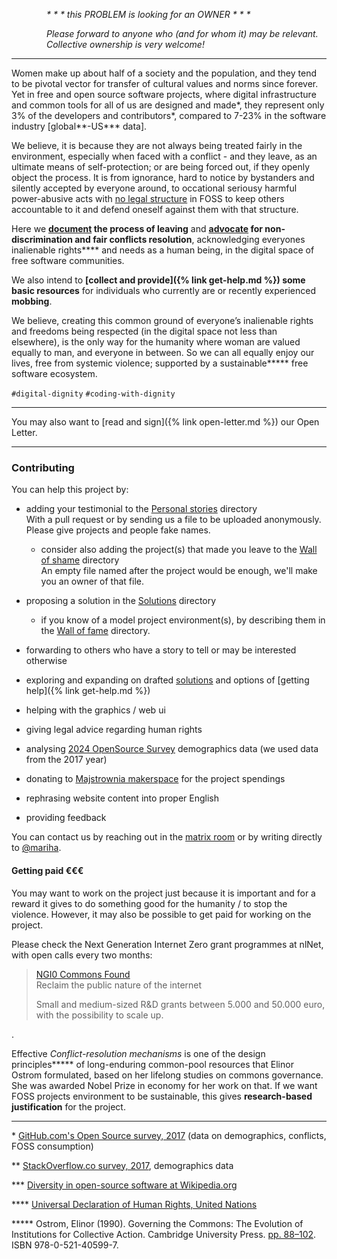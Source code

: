     _\* \* \* this PROBLEM is looking for an OWNER \* \* \*_ 
    
    _Please forward to anyone who (and for whom it) may be relevant. \
    Collective ownership is very welcome!_

---

Women make up about half of a society and the population, and they tend to be pivotal vector for transfer of cultural values and norms since forever. Yet in free and open source software projects, where digital infrastructure and common tools for all of us are designed and made\*, they represent only 3% of the developers and contributors\*, compared to 7-23% in the software industry [global\*\*-US\*\*\* data]. 

We believe, it is because they are not always being treated fairly in the environment, especially when faced with a conflict - and they leave, as an ultimate means of self-protection; or are being forced out, if they openly object the process. It is from ignorance, hard to notice by bystanders and silently accepted by everyone around, to occational seriousy harmful power-abusive acts with [no legal structure](https://onewomanless.github.io/solutions/legal-structure) in FOSS to keep others accountable to it and defend oneself against them with that structure.

Here we **[document](https://github.com/OneWomanLess/OneWomanLess.github.io/tree/main/personal-stories) the process of leaving** and **[advocate](https://github.com/OneWomanLess/OneWomanLess.github.io/tree/main/solutions) for non-discrimination and fair conflicts resolution**, acknowledging everyones inalienable rights\*\*\*\* and needs as a human being, in the digital space of free software communities.

We also intend to **[collect and provide]({% link get-help.md %}) some basic resources** for individuals who currently are or recently experienced **mobbing**.

We believe, creating this common ground of everyone’s inalienable rights and freedoms being respected (in the digital space not less than elsewhere), is the only way for the humanity where woman are valued equally to man, and everyone in between. So we can all equally enjoy our lives, free from systemic violence; supported by a sustainable\*\*\*\*\* free software ecosystem.

`#digital-dignity` `#coding-with-dignity`

---
You may also want to [read and sign]({% link open-letter.md %}) our Open Letter.

---

### Contributing

You can help this project by:

- adding your testimonial to the [Personal stories](https://github.com/OneWomanLess/OneWomanLess.github.io/tree/main/personal-stories) directory \
   With a pull request or by sending us a file to be uploaded anonymously. Please give projects and people fake names.
   - consider also adding the project(s) that made you leave to the [Wall of shame](https://github.com/OneWomanLess/OneWomanLess.github.io/tree/main/wall-of-shame) directory \
   An empty file named after the project would be enough, we'll make you an owner of that file.

- proposing a solution in the [Solutions](https://github.com/OneWomanLess/OneWomanLess.github.io/tree/main/solutions) directory
   - if you know of a model project environment(s), by describing them in the [Wall of fame](https://github.com/OneWomanLess/OneWomanLess.github.io/tree/main/wall-of-fame) directory.

- forwarding to others who have a story to tell or may be interested otherwise

- exploring and expanding on drafted [solutions](https://github.com/OneWomanLess/OneWomanLess.github.io/tree/main/solutions) and options of [getting help]({% link get-help.md %})

- helping with the graphics / web ui

- giving legal advice regarding human rights

- analysing [2024 OpenSource Survey](https://opensourcesurvey.org/2024/) demographics data (we used data from the 2017 year)

- donating to [Majstrownia makerspace](https://opencollective.com/majstrownia/projects/digital-commons) for the project spendings

- rephrasing website content into proper English

- providing feedback

You can contact us by reaching out in the [matrix room](https://matrix.to/#/#human-rights-in-foss:matrix.org) or by writing directly to [@mariha](https://github.com/mariha).


#### Getting paid €€€

You may want to work on the project just because it is important and for a reward it gives to do something good for the humanity / to stop the violence. 
However, it may also be possible to get paid for working on the project.

Please check the Next Generation Internet Zero grant programmes at nlNet, with open calls every two months:
> [NGI0 Commons Found](https://nlnet.nl/commonsfund/) \
> Reclaim the public nature of the internet
> 
> Small and medium-sized R&D grants between 5.000 and 50.000 euro, with the possibility to scale up.

.

Effective _Conflict-resolution mechanisms_ is one of the design principles\*\*\*\*\* of long-enduring common-pool resources that Elinor Ostrom formulated, based on her lifelong studies on commons governance. She was awarded Nobel Prize in economy for her work on that. If we want FOSS projects environment to be sustainable, this gives **research-based justification** for the project.

---

\* [GitHub.com's Open Source survey, 2017](https://opensourcesurvey.org/2017/) (data on demographics, conflicts, FOSS consumption)

\*\* [StackOverflow.co survey, 2017](https://survey.stackoverflow.co/2017#demographics), demographics data

\*\*\* [Diversity in open-source software at Wikipedia.org](https://en.wikipedia.org/wiki/Diversity_in_open-source_software#Diversity)

\*\*\*\* [Universal Declaration of Human Rights, United Nations](https://www.un.org/en/about-us/universal-declaration-of-human-rights)

\*\*\*\*\* Ostrom, Elinor (1990). Governing the Commons: The Evolution of Institutions for Collective Action. Cambridge University Press. [pp. 88–102](https://gist.github.com/mariha/a0a22c36d96d83c7ed47b1f246381c95). ISBN 978-0-521-40599-7.

